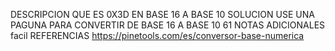 
DESCRIPCION
 QUE ES 0X3D EN BASE 16 A BASE 10
SOLUCION
USE UNA PAGUNA PARA CONVERTIR DE BASE 16 A BASE 10
61
NOTAS ADICIONALES
facil
REFERENCIAS
https://pinetools.com/es/conversor-base-numerica